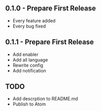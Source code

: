 ## 0.1.0 - Prepare First Release
* Every feature added
* Every bug fixed
## 0.1.1 - Prepare First Release
* Add enabler
* Add all language
* Rewrite config
* Add notification
## TODO
* Add descrption to README.md
* Publish to Atom
